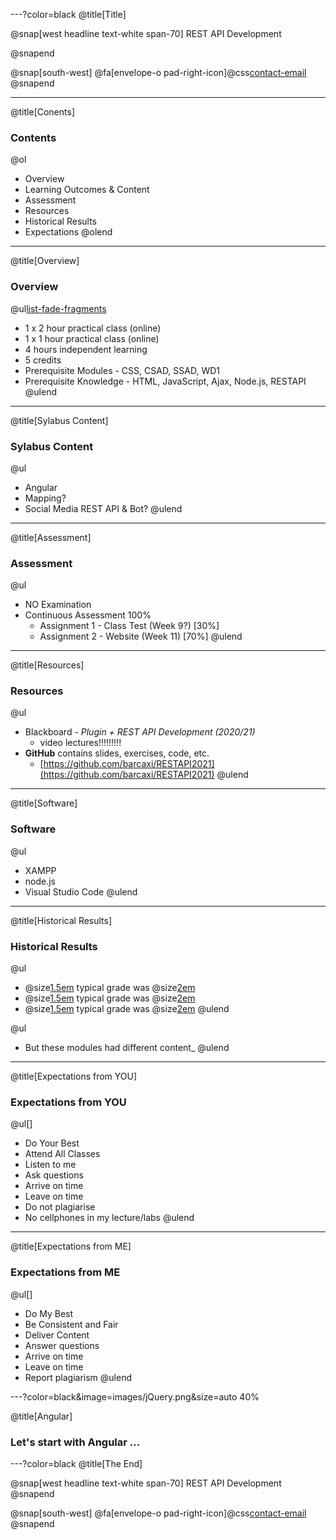 ---?color=black
@title[Title]

@snap[west headline text-white span-70]
REST API Development

@snapend

@snap[south-west]
@fa[envelope-o pad-right-icon]@css[contact-email](thomas.devine@lyit.ie)
@snapend


---
@title[Conents]
### Contents

@ol[](false)
- Overview
- Learning Outcomes & Content
- Assessment
- Resources
- Historical Results
- Expectations
@olend

---

@title[Overview]
### Overview

@ul[list-fade-fragments](true)
- 1 x 2 hour practical class (online)
- 1 x 1 hour practical class (online)
- 4 hours independent learning
- 5 credits
- Prerequisite Modules - CSS, CSAD, SSAD, WD1
- Prerequisite Knowledge - HTML, JavaScript, Ajax, Node.js, RESTAPI
@ulend

---

@title[Sylabus Content]
### Sylabus Content

@ul[](true)
- Angular
- Mapping?
- Social Media REST API & Bot?
@ulend


---

@title[Assessment]
### Assessment

@ul[](true)
- NO Examination 
- Continuous Assessment 100%
	- Assignment 1 - Class Test (Week 9?) [30%]
	- Assignment 2 - Website (Week 11) [70%]
@ulend

---

@title[Resources]
### Resources

@ul[](true)
- Blackboard - _Plugin + REST API Development (2020/21)_ 
	- video lectures!!!!!!!!!
- **GitHub** contains slides, exercises, code,  etc.
	- [https://github.com/barcaxi/RESTAPI2021](https://github.com/barcaxi/RESTAPI2021)
@ulend

---

@title[Software]
### Software

@ul[](false)
- XAMPP
- node.js
- Visual Studio Code
@ulend

---

@title[Historical Results]
### Historical Results

@ul[](false)
- @size[1.5em](2020) typical grade was @size[2em](57%)
- @size[1.5em](2019) typical grade was @size[2em](61%)
- @size[1.5em](2018) typical grade was @size[2em](77%)
@ulend

@ul[](true)
- But these modules had different content_
@ulend
---

@title[Expectations from YOU]
### Expectations from YOU

@ul[]
- Do Your Best
- Attend All Classes 
- Listen to me
- Ask questions
- Arrive on time
- Leave on time
- Do not plagiarise
- No cellphones in my lecture/labs
@ulend

---

@title[Expectations from ME]
### Expectations from ME

@ul[]
- Do My Best
- Be Consistent and Fair
- Deliver Content
- Answer questions
- Arrive on time
- Leave on time
- Report plagiarism
@ulend



---?color=black&image=images/jQuery.png&size=auto 40%

@title[Angular]
### Let's start with Angular ...




---?color=black
@title[The End]

@snap[west headline text-white span-70]
REST API Development
@snapend

@snap[south-west]
@fa[envelope-o pad-right-icon]@css[contact-email](thomas.devine@lyit.ie)
@snapend
